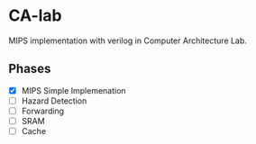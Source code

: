 # CA-lab
MIPS implementation with verilog in Computer Architecture Lab.

## Phases
- [x] MIPS Simple Implemenation
- [ ] Hazard Detection
- [ ] Forwarding
- [ ] SRAM
- [ ] Cache

